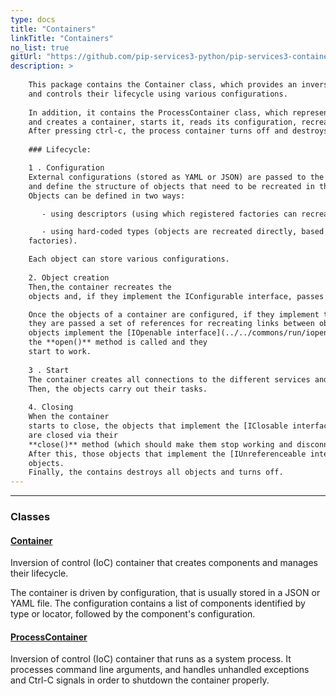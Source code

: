 ```yaml
---
type: docs
title: "Containers"
linkTitle: "Containers"
no_list: true
gitUrl: "https://github.com/pip-services3-python/pip-services3-container-python"
description: >
    
    This package contains the Container class, which provides an inversion of control container that creates objects 
    and controls their lifecycle using various configurations.     
    
    In addition, it contains the ProcessContainer class, which represents a system process. It receives its configuration file via the command line, 
    and creates a container, starts it, reads its configuration, recreates objects, and runs them.  
    After pressing ctrl-c, the process container turns off and destroys the objects.  
  
    ### Lifecycle: 

    1 . Configuration       
    External configurations (stored as YAML or JSON) are passed to the container 
    and define the structure of objects that need to be recreated in the container. 
    Objects can be defined in two ways: 

       - using descriptors (using which registered factories can recreate the object) 

       - using hard-coded types (objects are recreated directly, based on their type, bypassing 
    factories). 

    Each object can store various configurations.     
    
    2. Object creation    
    Then,the container recreates the 
    objects and, if they implement the IConfigurable interface, passes them their configurations. 

    Once the objects of a container are configured, if they implement the [IReferencable interface](../../commons/refer/ireferencable), 
    they are passed a set of references for recreating links between objects in the container. If 
    objects implement the [IOpenable interface](../../commons/run/iopenable), 
    the **open()** method is called and they 
    start to work.     
    
    3 . Start     
    The container creates all connections to the different services and the objects and the container start running.
    Then, the objects carry out their tasks.     
    
    4. Closing     
    When the container 
    starts to close, the objects that implement the [IClosable interface](../../commons/run/iclosable) 
    are closed via their 
    **close()** method (which should make them stop working and disconnect from other services).     
    After this, those objects that implement the [IUnreferenceable interface](../../commons/refer/iunreferenceable) delete various links between 
    objects.    
    Finally, the contains destroys all objects and turns off. 
---
```

---

<div class="module-body"> 

### Classes

#### [Container](container)
Inversion of control (IoC) container that creates components and manages their lifecycle.

The container is driven by configuration, that is usually stored in a JSON or YAML file.
The configuration contains a list of components identified by type or locator, followed
by the component's configuration.

#### [ProcessContainer](process_container)
Inversion of control (IoC) container that runs as a system process.
It processes command line arguments, and handles unhandled exceptions and Ctrl-C signals
in order to shutdown the container properly.

</div>
